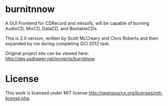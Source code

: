 burnitnnow
==========

A GUI Frontend for CDRecord and mkisofs, will be capable of burning AudioCD, MixCD, DataCD, and BootableCDs.

This is 2.0 version, written by Scott McCreary and Chris Roberts and then expanded by me during completing GCI 2012 task.

Original project site can be viewed here: <http://dev.osdrawer.net/projects/burnitnow>.

License
==========

This work is licensed under MIT license <http://opensource.org/licenses/mit-license.php>.
